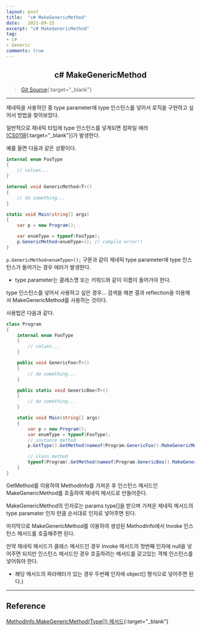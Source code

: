 ```yaml
---
layout: post
title:  "c# MakeGenericMethod"
date:   2021-09-25
excerpt: "c# MakeGenericMethod"
tag: 
- c#
- Generic
comments: true
---
```


## <center>c# MakeGenericMethod</center>

>[Git Source](https://github.com/chanos-dev/blogcode/tree/master/21-0925){:target="_blank"}

---

제네릭을 사용하던 중 type parameter에 type 인스턴스를 넣어서 로직을 구현하고 싶어서 방법을 찾아보았다.

일반적으로 제네릭 타입에 type 인스턴스를 넣게되면 컴파일 에러[[CS0118](https://docs.microsoft.com/en-us/dotnet/csharp/misc/cs0118?f1url=%3FappId%3Droslyn%26k%3Dk(CS0118)){:target="_blank"}]가 발생한다. 

예를 들면 다음과 같은 상황이다.

```c#
internal enum FooType
{
    // values...
}

internal void GenericMethod<T>()
{
    // do something...
}

static void Main(string[] args)
{
    var p = new Program();

    var enumType = typeof(FooType);
    p.GenericMethod<enumType>(); // compile error!!
}
```

`p.GenericMethod<enumType>();` 구문과 같이 제네릭 type parameter에 type 인스턴스가 들어가는 경우 에러가 발생한다. 
- type parameter는 클래스명 또는 키워드와 같이 이름이 들어가야 한다.

type 인스턴스를 넣어서 사용하고 싶은 경우... 검색을 해본 결과 reflection을 이용해서 MakeGenericMethod를 사용하는 것이다.

사용법은 다음과 같다.

```c#
class Program
{
    internal enum FooType
    {
        // values...
    }

    public void GenericFoo<T>()
    {
        // do something...
    }

    public static void GenericBoo<T>()
    {
        // do something...
    }

    static void Main(string[] args)
    {
        var p = new Program(); 
        var enumType = typeof(FooType);
        // instance method
        p.GetType().GetMethod(nameof(Program.GenericFoo)).MakeGenericMethod(enumType).Invoke(p, null);

        // class method
        typeof(Program).GetMethod(nameof(Program.GenericBoo)).MakeGenericMethod(enumType).Invoke(null, null);        
    }
}
```

GetMethod를 이용하여 MethodInfo를 가져온 후 인스턴스 메서드인 MakeGenericMethod를 호출하여 제네릭 메서드로 만들어준다.

MakeGenericMethod의 인자로는 params type[]을 받으며 가져온 제네릭 메서드의 type paramater 인자 만큼 순서대로 인자로 넣어주면 된다.

마지막으로 MakeGenericMethod를 이용하여 생성된 MethodInfo에서 Invoke 인스턴스 메서드를 호출해주면 된다.

만약 제네릭 메서드가 클래스 메서드인 경우 Invoke 메서드의 첫번째 인자에 null을 넣어주면 되지만 인스턴스 메서드인 경우 호출하려는 메서드를 갖고있는 객체 인스턴스를 넣어줘야 한다.
- 해당 메서드의 파라메터가 있는 경우 두번째 인자에 object[] 형식으로 넣어주면 된다.)

---

## Reference

[MethodInfo.MakeGenericMethod(Type[]) 메서드](https://docs.microsoft.com/ko-kr/dotnet/api/system.reflection.methodinfo.makegenericmethod?view=net-5.0){:target="_blank"}